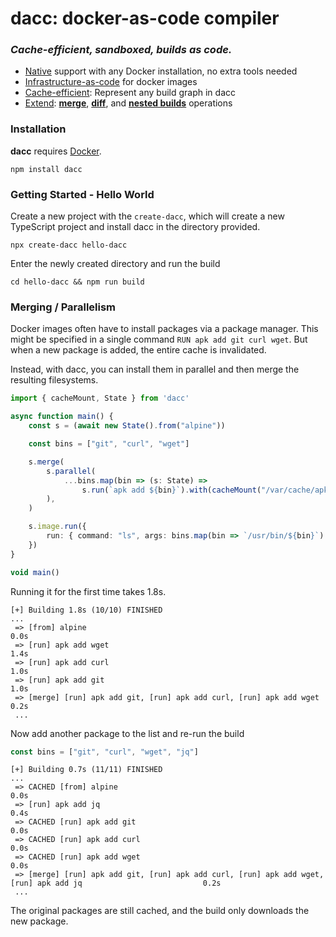 # dacc: docker-as-code compiler

### _Cache-efficient, sandboxed, builds as code._

* <ins>Native</ins> support with any Docker installation, no extra tools needed
* <ins>Infrastructure-as-code</ins> for docker images
* <ins>Cache-efficient</ins>: Represent any build graph in dacc
* <ins>Extend</ins>: [__merge__](examples/merge.ts), [__diff__](examples/diff.ts), and [__nested builds__](examples/nested-builds.ts) operations

### Installation
__dacc__ requires [Docker](https://www.docker.com).
```
npm install dacc
```
### Getting Started - Hello World
Create a new project with the `create-dacc`, which will create a new TypeScript project and install dacc in the directory provided.
```
npx create-dacc hello-dacc
```
Enter the newly created directory and run the build
```
cd hello-dacc && npm run build
```

### Merging / Parallelism
Docker images often have to install packages via a package manager. This might be specified in a single command `RUN apk add git curl wget`. But when a new package is added, the entire cache is invalidated.

Instead, with dacc, you can install them in parallel and then merge the resulting filesystems.

```typescript main.ts
import { cacheMount, State } from 'dacc'

async function main() {
    const s = (await new State().from("alpine"))

    const bins = ["git", "curl", "wget"]

    s.merge(
        s.parallel(
            ...bins.map(bin => (s: State) =>
                s.run(`apk add ${bin}`).with(cacheMount("/var/cache/apk")))
        ),
    )

    s.image.run({
        run: { command: "ls", args: bins.map(bin => `/usr/bin/${bin}`) },
    })
}

void main()
```
Running it for the first time takes 1.8s. 
```
[+] Building 1.8s (10/10) FINISHED  
...
 => [from] alpine                                                                                                 0.0s
 => [run] apk add wget                                                                                            1.4s
 => [run] apk add curl                                                                                            1.0s
 => [run] apk add git                                                                                             1.0s
 => [merge] [run] apk add git, [run] apk add curl, [run] apk add wget                                             0.2s
 ...
 ```
 Now add another package to the list and re-run the build
 ```typescript
const bins = ["git", "curl", "wget", "jq"]
```

```
[+] Building 0.7s (11/11) FINISHED
...
 => CACHED [from] alpine                                                                                          0.0s
 => [run] apk add jq                                                                                              0.4s
 => CACHED [run] apk add git                                                                                      0.0s
 => CACHED [run] apk add curl                                                                                     0.0s
 => CACHED [run] apk add wget                                                                                     0.0s
 => [merge] [run] apk add git, [run] apk add curl, [run] apk add wget, [run] apk add jq                           0.2s
 ...
 ```
The original packages are still cached, and the build only downloads the new package.
